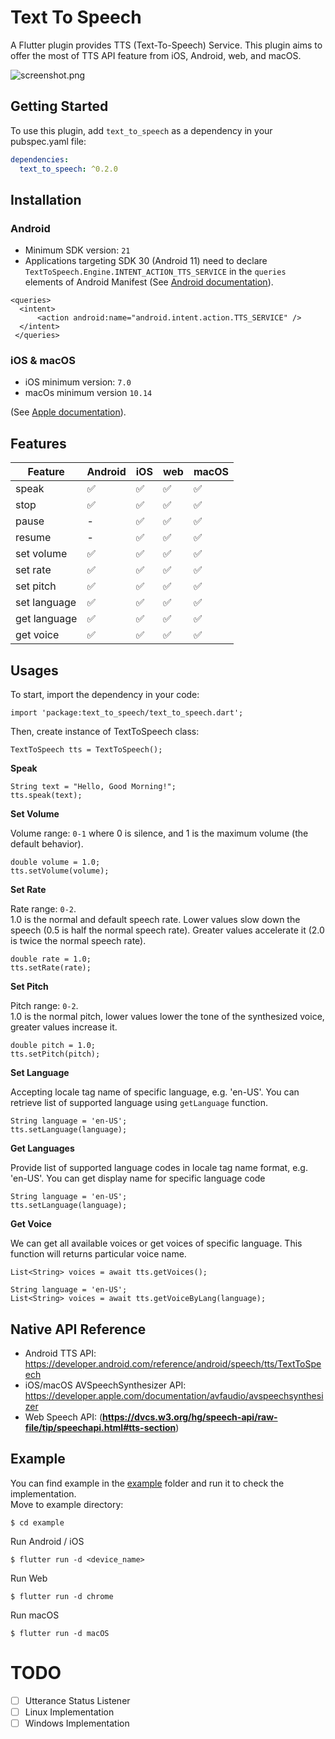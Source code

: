 # Text To Speech  
  
A Flutter plugin provides TTS (Text-To-Speech) Service. This plugin aims to offer the most of TTS API feature from iOS, Android, web, and macOS.  
  
![screenshot.png](https://raw.githubusercontent.com/ixsans/text_to_speech/main/screenshot.png)  
  
## Getting Started  
  
To use this plugin, add `text_to_speech` as a dependency in your pubspec.yaml file:  
  
```yaml  
dependencies:  
  text_to_speech: ^0.2.0  
```  
  
## Installation  
  
### Android  
  
- Minimum SDK version:  `21`  
- Applications targeting SDK 30 (Android 11) need to declare  `TextToSpeech.Engine.INTENT_ACTION_TTS_SERVICE` in the `queries` elements of Android Manifest (See [Android documentation](https://developer.android.com/reference/android/speech/tts/TextToSpeech)).  
  
```  
<queries>  
  <intent>  
      <action android:name="android.intent.action.TTS_SERVICE" />  
  </intent>  
 </queries>  
```  
  
### iOS & macOS  
  
- iOS minimum version: `7.0`  
- macOs minimum version `10.14`  
  
(See [Apple documentation](https://developer.apple.com/documentation/avfaudio/avspeechsynthesizer)).  
  
## Features    

| Feature      | Android            | iOS                | web                | macOS              |  
| ------------ | ------------------ | ------------------ | ------------------ | ------------------ |  
| speak        | :white_check_mark: | :white_check_mark: | :white_check_mark: | :white_check_mark: |  
| stop         | :white_check_mark: | :white_check_mark: | :white_check_mark: | :white_check_mark: |  
| pause        | -                  | :white_check_mark: | :white_check_mark: | :white_check_mark: |  
| resume       | -                  | :white_check_mark: | :white_check_mark: | :white_check_mark: |  
| set volume   | :white_check_mark: | :white_check_mark: | :white_check_mark: | :white_check_mark: |  
| set rate     | :white_check_mark: | :white_check_mark: | :white_check_mark: | :white_check_mark: |  
| set pitch    | :white_check_mark: | :white_check_mark: | :white_check_mark: | :white_check_mark: |  
| set language | :white_check_mark: | :white_check_mark: | :white_check_mark: | :white_check_mark: |  
| get language | :white_check_mark: | :white_check_mark: | :white_check_mark: | :white_check_mark: |  
| get voice    | :white_check_mark: | :white_check_mark: | :white_check_mark: | :white_check_mark: |


## Usages  
  
To start, import the dependency in your code:  
  
```  
import 'package:text_to_speech/text_to_speech.dart';  
```  
  
Then, create instance of TextToSpeech class:  
  
```  
TextToSpeech tts = TextToSpeech();  
```  
  
**Speak**  
  
```  
String text = "Hello, Good Morning!";  
tts.speak(text);  
```  
  
**Set Volume**  
  
Volume range: `0-1` where 0 is silence, and 1 is the maximum volume (the default behavior).  
  
```  
double volume = 1.0;  
tts.setVolume(volume);  
```  
  
**Set Rate**  
  
Rate range: `0-2`.  
1.0 is the normal and default speech rate. Lower values slow down the speech (0.5 is half the normal speech rate). Greater values accelerate it (2.0 is twice the normal speech rate).  
  
```  
double rate = 1.0;  
tts.setRate(rate);  
```  
  
**Set Pitch**  
  
Pitch range: `0-2`.  
1.0 is the normal pitch, lower values lower the tone of the synthesized voice, greater values increase it.  
  
```  
double pitch = 1.0;  
tts.setPitch(pitch);  
```  
  
**Set Language**  
  
Accepting locale tag name of specific language, e.g. 'en-US'. You can retrieve list of supported language using `getLanguage` function.  
  
```  
String language = 'en-US';  
tts.setLanguage(language);  
```  
  
**Get Languages**  
  
Provide list of supported language codes in locale tag name format, e.g. 'en-US'. You can get display name for specific language code  
  
```  
String language = 'en-US';  
tts.setLanguage(language);  
```  
  
**Get Voice**  
  
We can get all available voices or get voices of specific language. This function will returns particular voice name.  
  
```  
List<String> voices = await tts.getVoices();  
  
String language = 'en-US';  
List<String> voices = await tts.getVoiceByLang(language);  
```  
  
  
## Native API Reference  
  
- Android TTS API: https://developer.android.com/reference/android/speech/tts/TextToSpeech  
- iOS/macOS AVSpeechSynthesizer API: https://developer.apple.com/documentation/avfaudio/avspeechsynthesizer  
- Web Speech API: (**https://dvcs.w3.org/hg/speech-api/raw-file/tip/speechapi.html#tts-section**)  
  
## Example  
  
You can find example in the [example](https://github.com/ixsans/text_to_speech/tree/main/example) folder and run it to check the implementation.  
Move to example directory:  
  
```  
$ cd example  
```  
  
Run Android / iOS  
  
```  
$ flutter run -d <device_name>  
```  
  
Run Web  
  
```  
$ flutter run -d chrome  
```  
  
Run macOS  
  
```  
$ flutter run -d macOS  
```

# TODO
 - [ ] Utterance Status Listener
 - [ ] Linux Implementation
 - [ ] Windows Implementation
